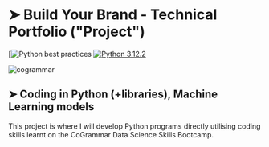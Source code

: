 # ➤ Build Your Brand - Technical Portfolio ("Project")

[![Python best practices](https://img.shields.io/badge/Python%20best%20practices-green)
[![Python 3.12.2](https://img.shields.io/badge/python-version-blue)](https://www.python.org/downloads/release/python-3122/)

![cogrammar](https://github.com/zxxmak/zxxmak/assets/163466077/73d88003-3712-4bba-ad8c-1546e3947e01)

## ➤ Coding in Python (+libraries), Machine Learning models

This project is where I will develop Python programs directly utilising coding skills learnt on the CoGrammar Data Science Skills Bootcamp.
